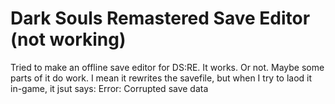 # Dark Souls Remastered Save Editor (not working)
Tried to make an offline save editor for DS:RE. It works. Or not. Maybe some parts of it do work. I mean it rewrites the savefile, but when I try to laod it in-game, it jsut says: Error: Corrupted save data
